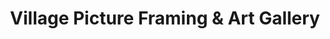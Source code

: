 ---
title: "Village Picture Framing & Art Gallery"
url: /dearborn/village-picture-framing-und-art-gallery/
shop: Rahmen
---